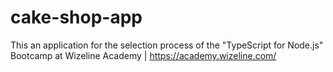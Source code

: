 # cake-shop-app
This an application for the selection process of the "TypeScript for Node.js" Bootcamp at  Wizeline Academy | https://academy.wizeline.com/
